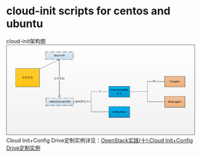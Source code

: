 cloud-init scripts for centos and ubuntu
==
cloud-init架构图
<br>
![Image text](https://raw.githubusercontent.com/loong576/cloud-init/master/img/Cloud%20Init%2BConfig%20Drive%E5%AE%9A%E5%88%B6%E5%AE%9E%E4%BE%8B.png)
<br>
Cloud Init+Config Drive定制实例详见：[OpenStack实践(十):Cloud Init+Config Drive定制实例](http://blog.51cto.com/blogger/publish?old=1)

